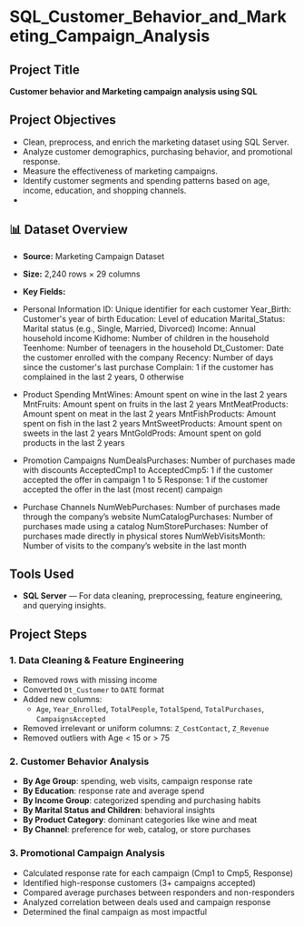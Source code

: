 # SQL_Customer_Behavior_and_Marketing_Campaign_Analysis

## Project Title
**Customer behavior and Marketing campaign analysis using SQL**

## Project Objectives
- Clean, preprocess, and enrich the marketing dataset using SQL Server.
- Analyze customer demographics, purchasing behavior, and promotional response.
- Measure the effectiveness of marketing campaigns.
- Identify customer segments and spending patterns based on age, income, education, and shopping channels.
- 
## 📊 Dataset Overview

- **Source:** Marketing Campaign Dataset
- **Size:** 2,240 rows × 29 columns
- **Key Fields:**
- Personal Information
ID: Unique identifier for each customer
Year_Birth: Customer's year of birth
Education: Level of education
Marital_Status: Marital status (e.g., Single, Married, Divorced)
Income: Annual household income
Kidhome: Number of children in the household
Teenhome: Number of teenagers in the household
Dt_Customer: Date the customer enrolled with the company
Recency: Number of days since the customer's last purchase
Complain: 1 if the customer has complained in the last 2 years, 0 otherwise

- Product Spending
MntWines: Amount spent on wine in the last 2 years
MntFruits: Amount spent on fruits in the last 2 years
MntMeatProducts: Amount spent on meat in the last 2 years
MntFishProducts: Amount spent on fish in the last 2 years
MntSweetProducts: Amount spent on sweets in the last 2 years
MntGoldProds: Amount spent on gold products in the last 2 years

- Promotion Campaigns
NumDealsPurchases: Number of purchases made with discounts
AcceptedCmp1 to AcceptedCmp5: 1 if the customer accepted the offer in campaign 1 to 5
Response: 1 if the customer accepted the offer in the last (most recent) campaign

- Purchase Channels
NumWebPurchases: Number of purchases made through the company’s website
NumCatalogPurchases: Number of purchases made using a catalog
NumStorePurchases: Number of purchases made directly in physical stores
NumWebVisitsMonth: Number of visits to the company’s website in the last month

## Tools Used
- **SQL Server** — For data cleaning, preprocessing, feature engineering, and querying insights.

## Project Steps

### 1. Data Cleaning & Feature Engineering

- Removed rows with missing income
- Converted `Dt_Customer` to `DATE` format
- Added new columns:
  - `Age`, `Year_Enrolled`, `TotalPeople`, `TotalSpend`, `TotalPurchases`, `CampaignsAccepted`
- Removed irrelevant or uniform columns: `Z_CostContact`, `Z_Revenue`
- Removed outliers with Age < 15 or > 75
  
### 2. Customer Behavior Analysis

- **By Age Group**: spending, web visits, campaign response rate
- **By Education**: response rate and average spend
- **By Income Group**: categorized spending and purchasing habits
- **By Marital Status and Children**: behavioral insights
- **By Product Category**: dominant categories like wine and meat
- **By Channel**: preference for web, catalog, or store purchases

### 3. Promotional Campaign Analysis
- Calculated response rate for each campaign (Cmp1 to Cmp5, Response)
- Identified high-response customers (3+ campaigns accepted)
- Compared average purchases between responders and non-responders
- Analyzed correlation between deals used and campaign response
- Determined the final campaign as most impactful
